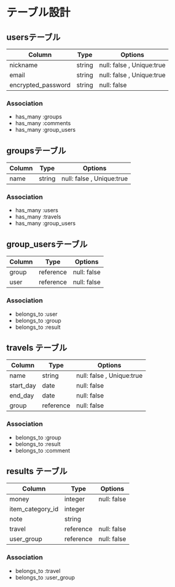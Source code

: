 # テーブル設計

## usersテーブル
| Column            | Type      | Options                    |
| --------------    | ------    | ----------------------     |
| nickname          | string    | null: false ,  Unique:true |
| email             | string    | null: false ,  Unique:true |
| encrypted_password| string    | null: false                |
### Association
- has_many :groups
- has_many :comments
- has_many :group_users

## groupsテーブル
| Column          | Type     | Options                    |
| --------------  | ------   | ------------------------   |
| name            | string   | null: false ,  Unique:true |
### Association
- has_many :users
- has_many :travels
- has_many :group_users

## group_usersテーブル
| Column          | Type     | Options                    |
| --------------  | ------   | ------------------------   |
| group           | reference| null: false                |
| user            | reference| null: false                |
### Association
- belongs_to :user
- belongs_to :group
- belongs_to :result

## travels テーブル
| Column              | Type     | Options                    |
| --------------      | ------   | ------------------------   |
| name                | string   | null: false ,  Unique:true |
| start_day           | date     | null: false                |
| end_day             | date     | null: false                |
| group               | reference| null: false                |
### Association
- belongs_to :group
- belongs_to :result
- belongs_to :comment

## results テーブル
| Column           | Type     | Options    |
| -------          | ------   | ---------  |
| money            | integer  | null: false|
| item_category_id | integer  |            |
| note             | string   |            |
| travel           | reference| null: false|
| user_group       | reference| null: false|
### Association
- belongs_to :travel
- belongs_to :user_group
